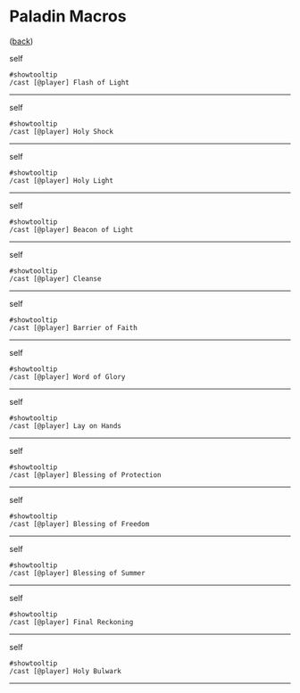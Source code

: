 <!--
    =====================================
    generator=datazen
    version=3.2.0
    hash=1e942287da1427fdb843865a51015420
    =====================================
-->

# Paladin Macros

([back](../README.md))

self

```
#showtooltip
/cast [@player] Flash of Light
```

---

self

```
#showtooltip
/cast [@player] Holy Shock
```

---

self

```
#showtooltip
/cast [@player] Holy Light
```

---

self

```
#showtooltip
/cast [@player] Beacon of Light
```

---

self

```
#showtooltip
/cast [@player] Cleanse
```

---

self

```
#showtooltip
/cast [@player] Barrier of Faith
```

---

self

```
#showtooltip
/cast [@player] Word of Glory
```

---

self

```
#showtooltip
/cast [@player] Lay on Hands
```

---

self

```
#showtooltip
/cast [@player] Blessing of Protection
```

---

self

```
#showtooltip
/cast [@player] Blessing of Freedom
```

---

self

```
#showtooltip
/cast [@player] Blessing of Summer
```

---

self

```
#showtooltip
/cast [@player] Final Reckoning
```

---

self

```
#showtooltip
/cast [@player] Holy Bulwark
```

---

